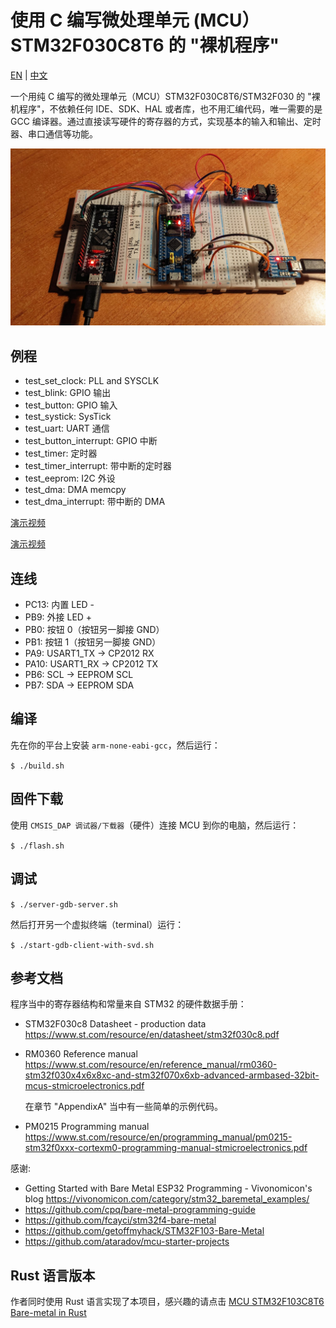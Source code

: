 # 使用 C 编写微处理单元 (MCU）STM32F030C8T6 的 "裸机程序"

[EN](README.md) | [中文](README.zh-Hans.md)

一个用纯 C 编写的微处理单元（MCU）STM32F030C8T6/STM32F030 的 "裸机程序"，不依赖任何 IDE、SDK、HAL 或者库，也不用汇编代码，唯一需要的是 GCC 编译器。通过直接读写硬件的寄存器的方式，实现基本的输入和输出、定时器、串口通信等功能。

![stm32f030 bare-metal C](images/stm32f030.jpg)

## 例程

- test_set_clock: PLL and SYSCLK
- test_blink: GPIO 输出
- test_button: GPIO 输入
- test_systick: SysTick
- test_uart: UART 通信
- test_button_interrupt: GPIO 中断
- test_timer: 定时器
- test_timer_interrupt: 带中断的定时器
- test_eeprom: I2C 外设
- test_dma: DMA memcpy
- test_dma_interrupt: 带中断的 DMA

[演示视频](https://user-images.githubusercontent.com/394223/206933676-690afd04-e55e-4d69-a78a-0bce44c7054e.mp4)

[演示视频](images/stm32f030.mp4)

## 连线

- PC13: 内置 LED -
- PB9: 外接 LED +
- PB0: 按钮 0（按钮另一脚接 GND）
- PB1: 按钮 1（按钮另一脚接 GND）
- PA9: USART1_TX -> CP2012 RX
- PA10: USART1_RX -> CP2012 TX
- PB6: SCL -> EEPROM SCL
- PB7: SDA -> EEPROM SDA

## 编译

先在你的平台上安装 `arm-none-eabi-gcc`，然后运行：

`$ ./build.sh`

## 固件下载

使用 `CMSIS_DAP 调试器/下载器`（硬件）连接 MCU 到你的电脑，然后运行：

`$ ./flash.sh`

## 调试

`$ ./server-gdb-server.sh`

然后打开另一个虚拟终端（terminal）运行：

`$ ./start-gdb-client-with-svd.sh`

## 参考文档

程序当中的寄存器结构和常量来自 STM32 的硬件数据手册：

- STM32F030c8 Datasheet - production data
  https://www.st.com/resource/en/datasheet/stm32f030c8.pdf

- RM0360 Reference manual
  https://www.st.com/resource/en/reference_manual/rm0360-stm32f030x4x6x8xc-and-stm32f070x6xb-advanced-armbased-32bit-mcus-stmicroelectronics.pdf

  在章节 "AppendixA" 当中有一些简单的示例代码。

- PM0215 Programming manual
  https://www.st.com/resource/en/programming_manual/pm0215-stm32f0xxx-cortexm0-programming-manual-stmicroelectronics.pdf

感谢:

- Getting Started with Bare Metal ESP32 Programming - Vivonomicon's blog
  https://vivonomicon.com/category/stm32_baremetal_examples/
- https://github.com/cpq/bare-metal-programming-guide
- https://github.com/fcayci/stm32f4-bare-metal
- https://github.com/getoffmyhack/STM32F103-Bare-Metal
- https://github.com/ataradov/mcu-starter-projects

## Rust 语言版本

作者同时使用 Rust 语言实现了本项目，感兴趣的请点击 [MCU STM32F103C8T6 Bare-metal in Rust](https://github.com/hemashushu/practice-mcu-bare-metal-rust)
